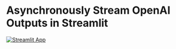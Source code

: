 # Asynchronously Stream OpenAI Outputs in Streamlit

[![Streamlit App](https://static.streamlit.io/badges/streamlit_badge_black_white.svg)](https://stream-openai-demo.streamlit.app/)
